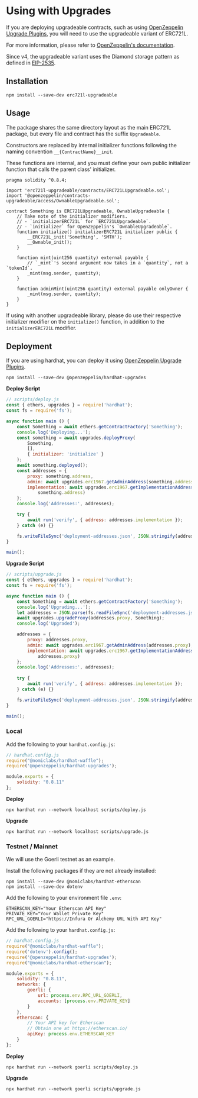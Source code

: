 # Using with Upgrades

If you are deploying upgradeable contracts, 
such as using [OpenZeppelin Upgrade Plugins](https://docs.openzeppelin.com/upgrades-plugins/1.x/), 
you will need to use the upgradeable variant of ERC721L. 

For more information, please refer to 
[OpenZeppelin's documentation](https://docs.openzeppelin.com/contracts/4.x/upgradeable).

Since v4, the upgradeable variant uses the Diamond storage pattern as defined in [EIP-2535](https://eips.ethereum.org/EIPS/eip-2535).

## Installation

```
npm install --save-dev erc721l-upgradeable
```

## Usage

The package shares the same directory layout as the main ERC721L package, but every file and contract has the suffix `Upgradeable`.

Constructors are replaced by internal initializer functions following the naming convention `__{ContractName}__init`. 

These functions are internal, and you must define your own public initializer function that calls the parent class' initializer.

```solidity
pragma solidity ^0.8.4;

import 'erc721l-upgradeable/contracts/ERC721LUpgradeable.sol';
import '@openzeppelin/contracts-upgradeable/access/OwnableUpgradeable.sol';

contract Something is ERC721LUpgradeable, OwnableUpgradeable {
    // Take note of the initializer modifiers.
    // - `initializerERC721L` for `ERC721LUpgradeable`.
    // - `initializer` for OpenZeppelin's `OwnableUpgradeable`.
    function initialize() initializerERC721L initializer public {
        __ERC721L_init('Something', 'SMTH');
        __Ownable_init();
    }

    function mint(uint256 quantity) external payable {
        // `_mint`'s second argument now takes in a `quantity`, not a `tokenId`.
        _mint(msg.sender, quantity);
    }

    function adminMint(uint256 quantity) external payable onlyOwner {
        _mint(msg.sender, quantity);
    }
}
```

If using with another upgradeable library, please do use their respective initializer modifier on the `initialize()` function, in addition to the `initializerERC721L` modifier.

## Deployment

If you are using hardhat, you can deploy it using 
[OpenZeppelin Upgrade Plugins](https://docs.openzeppelin.com/upgrades-plugins/1.x/).

```
npm install --save-dev @openzeppelin/hardhat-upgrades
```

**Deploy Script**

```javascript
// scripts/deploy.js
const { ethers, upgrades } = require('hardhat');
const fs = require('fs');

async function main () {
    const Something = await ethers.getContractFactory('Something');
    console.log('Deploying...');
    const something = await upgrades.deployProxy(
        Something, 
        [], 
        { initializer: 'initialize' }
    );
    await something.deployed();
    const addresses = {
        proxy: something.address,
        admin: await upgrades.erc1967.getAdminAddress(something.address), 
        implementation: await upgrades.erc1967.getImplementationAddress(
            something.address)
    };
    console.log('Addresses:', addresses);

    try { 
        await run('verify', { address: addresses.implementation });
    } catch (e) {}

    fs.writeFileSync('deployment-addresses.json', JSON.stringify(addresses));
}

main();
```

**Upgrade Script**

```javascript
// scripts/upgrade.js
const { ethers, upgrades } = require('hardhat');
const fs = require('fs');

async function main () {
    const Something = await ethers.getContractFactory('Something');
    console.log('Upgrading...');
    let addresses = JSON.parse(fs.readFileSync('deployment-addresses.json'));
    await upgrades.upgradeProxy(addresses.proxy, Something);
    console.log('Upgraded');

    addresses = {
        proxy: addresses.proxy,
        admin: await upgrades.erc1967.getAdminAddress(addresses.proxy), 
        implementation: await upgrades.erc1967.getImplementationAddress(
            addresses.proxy)
    };
    console.log('Addresses:', addresses);
    
    try { 
        await run('verify', { address: addresses.implementation });
    } catch (e) {}

    fs.writeFileSync('deployment-addresses.json', JSON.stringify(addresses));
}

main();
```

### Local

Add the following to your `hardhat.config.js`:

```javascript
// hardhat.config.js
require("@nomiclabs/hardhat-waffle");
require('@openzeppelin/hardhat-upgrades');

module.exports = {
    solidity: "0.8.11"
};
```

**Deploy**

```
npx hardhat run --network localhost scripts/deploy.js
```

**Upgrade**

```
npx hardhat run --network localhost scripts/upgrade.js
```

### Testnet / Mainnet

We will use the Goerli testnet as an example.

Install the following packages if they are not already installed:

```
npm install --save-dev @nomiclabs/hardhat-etherscan
npm install --save-dev dotenv
```

Add the following to your environment file `.env`:

```
ETHERSCAN_KEY="Your Etherscan API Key"
PRIVATE_KEY="Your Wallet Private Key"
RPC_URL_GOERLI="https://Infura Or Alchemy URL With API Key"
```

Add the following to your `hardhat.config.js`:

```javascript
// hardhat.config.js
require("@nomiclabs/hardhat-waffle");
require('dotenv').config();
require('@openzeppelin/hardhat-upgrades');
require("@nomiclabs/hardhat-etherscan");

module.exports = {
	solidity: "0.8.11",
	networks: {
		goerli: {
			url: process.env.RPC_URL_GOERLI,
			accounts: [process.env.PRIVATE_KEY]
		}
	},
	etherscan: {
		// Your API key for Etherscan
		// Obtain one at https://etherscan.io/
		apiKey: process.env.ETHERSCAN_KEY
	}
};
```

**Deploy**

```
npx hardhat run --network goerli scripts/deploy.js
```

**Upgrade**

```
npx hardhat run --network goerli scripts/upgrade.js
```
